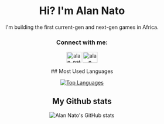 <h1 align="center">Hi? I'm Alan Nato</h1>
<p align="center">I'm building the first current-gen and next-gen games in Africa.</p>


<h3 align="center">Connect with me:</h3>
<p align="center">
<a href="https://twitter.com/alan_nato" target="blank"><img align="center" src="https://raw.githubusercontent.com/rahuldkjain/github-profile-readme-generator/master/src/images/icons/Social/twitter.svg" alt="alan_nato" height="30" width="40" /></a>
<a href="https://www.linkedin.com/in/alan-nato/" target="blank"><img align="center" src="https://raw.githubusercontent.com/rahuldkjain/github-profile-readme-generator/master/src/images/icons/Social/linked-in-alt.svg" alt="alan nato" height="30" width="40" /></a>
<center>
## Most Used Languages

[![Top Languages](https://github-readme-stats.vercel.app/api/top-langs/?username=iamnotnato&layout=compact)](https://github.com/anuraghazra/github-readme-stats)
  
## My Github stats

![Alan Nato's GitHub stats](https://github-readme-stats.vercel.app/api?username=iamnotnato&show_icons=true)
  </center>

